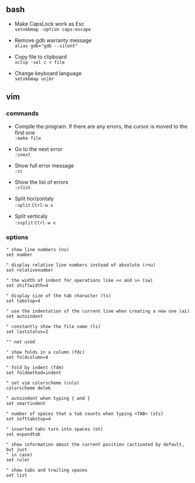## bash

* Make CapsLock work as Esc  
`setxkbmap -option caps:escape`

* Remove gdb warranty message  
`alias gdb="gdb --silent"`

* Copy file to clipboard  
`xclip -sel c < file`

* Change keyboard language  
`setxkbmap us|br`

## vim

### commands

* Compile the program. If there are any errors, the cursor is moved to the first one  
`:make file`

* Go to the next error  
`:cnext`

* Show full error message  
`:cc`

* Show the list of errors  
`:clist`

* Split horizontaly  
`:split`
`Ctrl-w s`

* Split verticaly  
`:vsplit`
`Ctrl-w v`

### options

```vim
" show line numbers (nu)
set number

" display relative line numbers instead of absolute (rnu)
set relativenumber

" the width of indent for operations like << and >> (sw)
set shiftwidth=4

" display size of the tab character (ts)
set tabstop=4

" use the indentation of the current line when creating a new one (ai)
set autoindent

" constantly show the file name (ls)
set laststatus=2

"" not used

" show folds in a column (fdc)
set foldcolumn=4

" fold by indent (fdm)
set foldmethod=indent

" set vim colorscheme (colo)
colorscheme delek

" autoindent when typing { and }
set smartindent

" number of spaces that a tab counts when typing <TAB> (sts)
set softtabstop=4

" inserted tabs turn into spaces (et)
set expandtab

" show information about the current position (activated by default, but just
" in case)
set ruler

" show tabs and trailing spaces
set list
```
